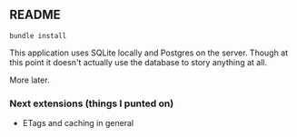 ## README

`bundle install`

This application uses SQLite locally and Postgres on the server. Though at this point it doesn't actually use the database to story anything at all.

More later.

### Next extensions (things I punted on)
* ETags and caching in general
